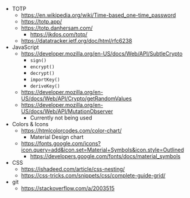 - TOTP
  - https://en.wikipedia.org/wiki/Time-based_one-time_password
  - https://totp.app/
  - https://totp.danhersam.com/
    - https://jkdos.com/totp/
  - https://datatracker.ietf.org/doc/html/rfc6238
- JavaScript
  - https://developer.mozilla.org/en-US/docs/Web/API/SubtleCrypto
    - `sign()`
    - `encrypt()`
    - `decrypt()`
    - `importKey()`
    - `deriveKey()`
  - https://developer.mozilla.org/en-US/docs/Web/API/Crypto/getRandomValues
  - https://developer.mozilla.org/en-US/docs/Web/API/MutationObserver
    - Currently not being used
- Colors & Icons
  - https://htmlcolorcodes.com/color-chart/
    - Material Design chart
  - https://fonts.google.com/icons?icon.query=add&icon.set=Material+Symbols&icon.style=Outlined
    - https://developers.google.com/fonts/docs/material_symbols
- CSS
  - https://ishadeed.com/article/css-nesting/
  - https://css-tricks.com/snippets/css/complete-guide-grid/
- git
  - https://stackoverflow.com/a/2003515
